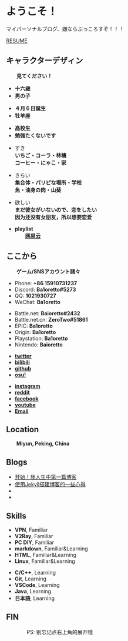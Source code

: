 # ようこそ！

マイパーソナルブログ、嫌ならぶっころすぞ！！！

[RESUME](none)

<!-- .slide -->
## キャラクターデザィン
&emsp;&emsp;**見てください！**

<!-- .slide vertical=true -->
- **十六歳**
- **男の子**

<!-- .slide -->
- **４月６日誕生**
- **牡羊座**

<!-- .slide vertical=true -->
- **高校生**
- **勉強たくないです**

<!-- .slide -->
- すき  
**いちご・コーラ・林檎**  
**コーヒー・にゃこ・家**

<!-- .slide vertical=true -->
- きらい  
**集合体・パリピな場所・学校**  
**魚・油身の肉・山葵**

<!-- .slide -->
- 欲しい  
**まだ彼女がいないので、恋をしたい**  
**因为还没有女朋友，所以想要恋爱**

<!-- .slide vertical=true -->
- **playlist**  
&emsp;&emsp;**[网易云](http://music.163.com/playlist?id=2883225565&userid=544876029)**

<!-- .slide -->
## ここから
&emsp;&emsp;**ゲーム/SNSアカウント諸々**

<!-- .slide vertical=true -->
- Phone: **+86 15910731237**
- Discord: **Ba1oretto#5273**
- QQ: **1021930727**
- WeChat: **Ba1oretto**

<!-- .slide -->
- Battle.net: **Baioretto#2432**
- Battle.net.cn: **ZeroTwo#51861**
- EPIC: **Ba1oretto**
- Origin: **Ba1oretto**
- Playstation: **Ba1oretto**
- Nintendo: **Baioretto**

<!-- .slide vertical=true -->
- **[twitter](https://twitter.com/ZeroTwo08100166)**
- **[bilibili](https://space.bilibili.com/361996128)**
- **[github](https://github.com/Ba1oretto)**
- **[osu!](https://osu.ppy.sh/users/18794761)**

<!-- .slide -->
- **[instagram](https://www.instagram.com/baioretto_w/)**
- **[reddit](https://www.reddit.com/user/Ba1oretto)**
- **[facebook](https://www.facebook.com/profile.php?id=100029532212638)**
- **[youtube](https://www.youtube.com/channel/UC_Gaj5YRUTnJ6aqrX5KEAIA)**
- **[Email](mailto:1021930727@qq.com)**

<!-- .slide vertical=true -->
## Location
&emsp;&emsp;**Miyun, Peking, China**

<!-- .slide -->
## Blogs

- [开始！我人生中第一篇博客]()
- [使用Jekyll搭建博客的一些心得]()
- []()
- []()

<!-- .slide vertical=true -->
## Skills

- **VPN**, Familiar
- **V2Ray**, Familiar
- **PC DIY**, Familiar
- **markdown**, Familiar&Learning
- **HTML**, Familiar&Learning
- **Linux**, Familiar&Learning

<!-- .slide -->
- **C/C++**, Learning
- **Git**, Learning
- **VSCode**, Learning
- **Java**, Learning
- **日本語**, Learning

<!-- .slide vertical=true -->
## **FIN**
&emsp;&emsp;&emsp;&emsp;PS: 别忘记点右上角的展开哦
